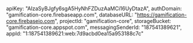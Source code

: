 apiKey: "AIzaSyBJgfy6sgA5HyNhFZDuzAaMCi16UyDtazA",
authDomain: "gamification-core.firebaseapp.com",
databaseURL: "https://gamification-core.firebaseio.com",
projectId: "gamification-core",
storageBucket: "gamification-core.appspot.com",
messagingSenderId: "187541389621",
appId: "1:187541389621:web:7d9acbd0ea15a953188c7c"